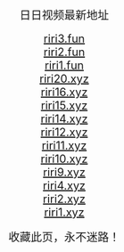 
<center>
<span style="font-size:20px">日日视频最新地址</span><br>
<br />
<span style="font-size:20px"><a href="https://riri3.fun" target="_blank">riri3.fun</a></span><br>
<span style="font-size:20px"><a href="https://riri2.fun" target="_blank">riri2.fun</a></span><br>
<span style="font-size:20px"><a href="https://riri1.fun" target="_blank">riri1.fun</a></span><br>
<span style="font-size:20px"><a href="https://riri20.xyz" target="_blank">riri20.xyz</a></span><br>
<span style="font-size:20px"><a href="https://riri16.xyz" target="_blank">riri16.xyz</a></span><br>
<span style="font-size:20px"><a href="https://riri15.xyz" target="_blank">riri15.xyz</a></span><br>
<span style="font-size:20px"><a href="https://riri14.xyz" target="_blank">riri14.xyz</a></span><br>
<span style="font-size:20px"><a href="https://riri12.xyz" target="_blank">riri12.xyz</a></span><br>
<span style="font-size:20px"><a href="https://riri11.xyz" target="_blank">riri11.xyz</a></span><br>
<span style="font-size:20px"><a href="https://riri10.xyz" target="_blank">riri10.xyz</a></span><br>
<span style="font-size:20px"><a href="https://riri9.xyz" target="_blank">riri9.xyz</a></span><br>
<span style="font-size:20px"><a href="https://riri4.xyz" target="_blank">riri4.xyz</a></span><br>
<span style="font-size:20px"><a href="https://riri2.xyz" target="_blank">riri2.xyz</a></span><br>
<span style="font-size:20px"><a href="https://riri1.xyz" target="_blank">riri1.xyz</a></span><br>
<br />
<span style="font-size:20px">收藏此页，永不迷路！</span>
</center>
